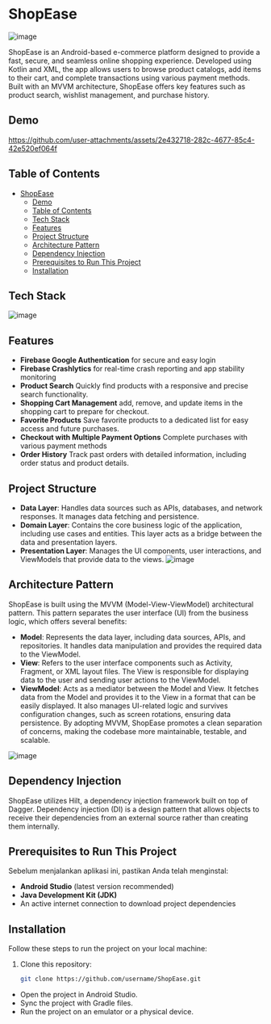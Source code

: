 # ShopEase
![image](https://github.com/user-attachments/assets/566504ab-bcf6-42d7-b2b7-68b9f426982c)

ShopEase is an Android-based e-commerce platform designed to provide a fast, secure, and seamless online shopping experience. Developed using Kotlin and XML, the app allows users to browse product catalogs, add items to their cart, and complete transactions using various payment methods. Built with an MVVM architecture, ShopEase offers key features such as product search, wishlist management, and purchase history.

## Demo
https://github.com/user-attachments/assets/2e432718-282c-4677-85c4-42e520ef064f

## Table of Contents
- [ShopEase](#shopease)
  - [Demo](#demo)
  - [Table of Contents](#table-of-contents)
  - [Tech Stack](#tech-stack)
  - [Features](#features)
  - [Project Structure](#project-structure)
  - [Architecture Pattern](#architecture-pattern)
  - [Dependency Injection](#dependency-injection)
  - [Prerequisites to Run This Project](#prerequisites-to-run-this-project)
  - [Installation](#installation)

## Tech Stack
![image](https://github.com/user-attachments/assets/92ec4267-ea33-4be9-94ed-b07f7bb30709)

## Features
- **Firebase Google Authentication** for secure and easy login
- **Firebase Crashlytics** for real-time crash reporting and app stability monitoring
- **Product Search**  Quickly find products with a responsive and precise search functionality.
- **Shopping Cart Management** add, remove, and update items in the shopping cart to prepare for checkout.
- **Favorite Products** Save favorite products to a dedicated list for easy access and future purchases.
- **Checkout with Multiple Payment Options** Complete purchases with various payment methods
- **Order History** Track past orders with detailed information, including order status and product details.

## Project Structure
- **Data Layer**: Handles data sources such as APIs, databases, and network responses. It manages data fetching and persistence.
- **Domain Layer**: Contains the core business logic of the application, including use cases and entities. This layer acts as a bridge between the data and presentation layers.
- **Presentation Layer**: Manages the UI components, user interactions, and ViewModels that provide data to the views.
![image](https://github.com/user-attachments/assets/70ec508d-c4f8-46c0-b7ff-a117f0286622)

## Architecture Pattern
ShopEase is built using the MVVM (Model-View-ViewModel) architectural pattern. This pattern separates the user interface (UI) from the business logic, which offers several benefits:

- **Model**: Represents the data layer, including data sources, APIs, and repositories. It handles data manipulation and provides the required data to the ViewModel.
- **View**: Refers to the user interface components such as Activity, Fragment, or XML layout files. The View is responsible for displaying data to the user and sending user actions to the ViewModel.
- **ViewModel**: Acts as a mediator between the Model and View. It fetches data from the Model and provides it to the View in a format that can be easily displayed. It also manages UI-related logic and survives configuration changes, such as screen rotations, ensuring data persistence.
By adopting MVVM, ShopEase promotes a clean separation of concerns, making the codebase more maintainable, testable, and scalable.

![image](https://github.com/user-attachments/assets/1badc8cb-f936-4e78-a473-6cd35b362e83)

## Dependency Injection
ShopEase utilizes Hilt, a dependency injection framework built on top of Dagger. Dependency injection (DI) is a design pattern that allows objects to receive their dependencies from an external source rather than creating them internally.

## Prerequisites to Run This Project
Sebelum menjalankan aplikasi ini, pastikan Anda telah menginstal:
- **Android Studio**  (latest version recommended)
- **Java Development Kit (JDK)**
- An active internet connection to download project dependencies

## Installation
Follow these steps to run the project on your local machine:
1. Clone this repository:
   ```bash
   git clone https://github.com/username/ShopEase.git
   
- Open the project in Android Studio.
- Sync the project with Gradle files.
- Run the project on an emulator or a physical device.

